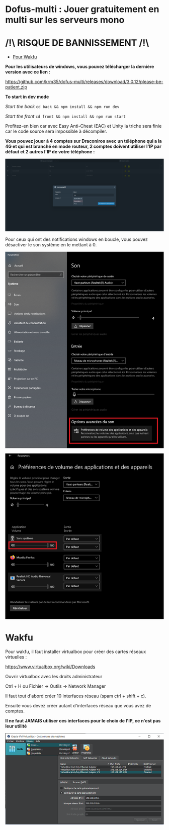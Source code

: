 # **Dofus-multi : Jouer gratuitement en multi sur les serveurs mono**

# **/!\\ RISQUE DE BANNISSEMENT /!\\**

- [Pour Wakfu](#Wakfu)

**Pour les utilisateurs de windows, vous pouvez télécharger la dernière version avec ce lien :**

https://github.com/krm35/dofus-multi/releases/download/3.0.12/please-be-patient.zip

**To start in dev mode**

_Start the back_ `cd back && npm install && npm run dev`

_Start the front_ `cd front && npm install && npm run start`

Profitez-en bien car avec Easy Anti-Cheat (EAC) et Unity la triche sera finie car le code source sera impossible à décompiler.

**Vous pouvez jouer à 4 comptes sur Draconiros avec un téléphone qui a la 4G et qui est branché en mode routeur, 2 comptes doivent utiliser l'IP par défaut et 2 autres l'IP de votre téléphone :**

![Alt Text](front/public/img/modifierip.png)

Pour ceux qui ont des notifications windows en boucle, vous pouvez désactiver le son système en le mettant à 0.

![Alt Text](front/public/img/notif1.png)

![Alt Text](front/public/img/notif2.png)

# Wakfu

Pour wakfu, il faut installer virtualbox pour créer des cartes réseaux virtuelles :

https://www.virtualbox.org/wiki/Downloads

Ouvrir virtualbox avec les droits administrateur

Ctrl + H 
ou
Fichier -> Outils -> Network Manager

Il faut tout d'abord créer 10 interfaces réseau (spam ctrl + shift + c).

Ensuite vous devez créer autant d'interfaces réseau que vous avez de comptes.

**Il ne faut JAMAIS utiliser ces interfaces pour le choix de l'IP, ce n'est pas leur utilité**

![Alt Text](front/public/img/virtualbox.png)
